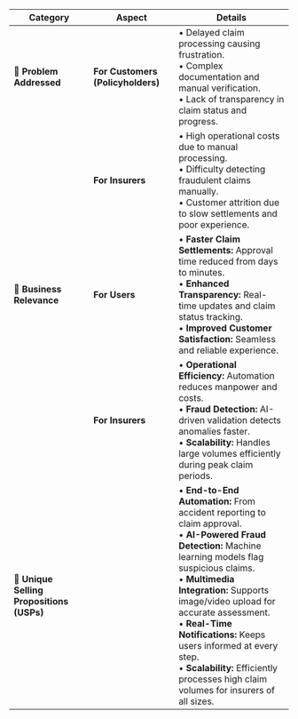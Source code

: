 | **Category**                              | **Aspect**                        | **Details**                                                                                                                                                                                                                                                                                                                                                                                                        |
| ----------------------------------------- | --------------------------------- | ------------------------------------------------------------------------------------------------------------------------------------------------------------------------------------------------------------------------------------------------------------------------------------------------------------------------------------------------------------------------------------------------------------------ |
| **🧩 Problem Addressed**                  | **For Customers (Policyholders)** | • Delayed claim processing causing frustration.<br>• Complex documentation and manual verification.<br>• Lack of transparency in claim status and progress.                                                                                                                                                                                                                                                        |
|                                           | **For Insurers**                  | • High operational costs due to manual processing.<br>• Difficulty detecting fraudulent claims manually.<br>• Customer attrition due to slow settlements and poor experience.                                                                                                                                                                                                                                      |
| **💼 Business Relevance**                 | **For Users**                     | • **Faster Claim Settlements:** Approval time reduced from days to minutes.<br>• **Enhanced Transparency:** Real-time updates and claim status tracking.<br>• **Improved Customer Satisfaction:** Seamless and reliable experience.                                                                                                                                                                                |
|                                           | **For Insurers**                  | • **Operational Efficiency:** Automation reduces manpower and costs.<br>• **Fraud Detection:** AI-driven validation detects anomalies faster.<br>• **Scalability:** Handles large volumes efficiently during peak claim periods.                                                                                                                                                                                   |
| **🌟 Unique Selling Propositions (USPs)** |                                   | • **End-to-End Automation:** From accident reporting to claim approval.<br>• **AI-Powered Fraud Detection:** Machine learning models flag suspicious claims.<br>• **Multimedia Integration:** Supports image/video upload for accurate assessment.<br>• **Real-Time Notifications:** Keeps users informed at every step.<br>• **Scalability:** Efficiently processes high claim volumes for insurers of all sizes. |
